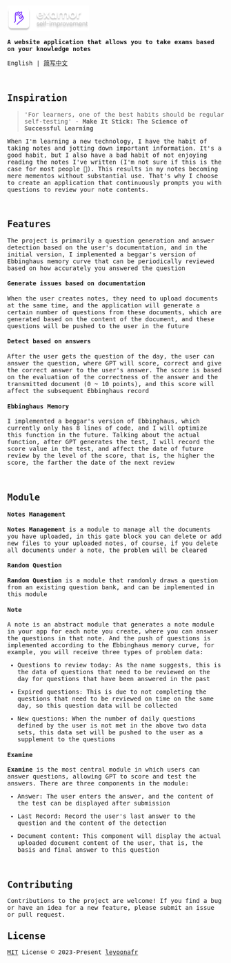 <samp>
</br>
</br>

<p>
  <img  width="190"  src="/docs/logo-text.png" />
</p>

<p>
  <strong>
   A website application that allows you to take exams based on your knowledge notes
  </strong>
</p>

<p>
  English | <a href="/docs/cn-doc.md">简写中文</a>
</p>

</br>

## Inspiration

> 'For learners, one of the best habits should be regular self-testing' - **Make It Stick: The Science of Successful Learning**

When I'm learning a new technology, I have the habit of taking notes and jotting down important information. It's a good habit, but I also have a bad habit of not enjoying reading the notes I've written (I'm not sure if this is the case for most people 🫣). This results in my notes becoming mere mementos without substantial use. That's why I choose to create an application that continuously prompts you with questions to review your note contents.

</br>

## Features

The project is primarily a question generation and answer detection based on the user's documentation, and in the initial version, I implemented a beggar's version of Ebbinghaus memory curve that can be periodically reviewed based on how accurately you answered the question

#### Generate issues based on documentation

When the user creates notes, they need to upload documents at the same time, and the application will generate a certain number of questions from these documents, which are generated based on the content of the document, and these questions will be pushed to the user in the future

#### Detect based on answers

After the user gets the question of the day, the user can answer the question, where GPT will score, correct and give the correct answer to the user's answer. The score is based on the evaluation of the correctness of the answer and the transmitted document (0 ~ 10 points), and this score will affect the subsequent Ebbinghaus record

#### Ebbinghaus Memory

I implemented a beggar's version of Ebbinghaus, which currently only has 8 lines of code, and I will optimize this function in the future. Talking about the actual function, after GPT generates the test, I will record the score value in the test, and affect the date of future review by the level of the score, that is, the higher the score, the farther the date of the next review

</br>

## Module

#### Notes Management

**Notes Management** is a module to manage all the documents you have uploaded, in this gate block you can delete or add new files to your uploaded notes, of course, if you delete all documents under a note, the problem will be cleared

#### Random Question

**Random Question** is a module that randomly draws a question from an existing question bank, and can be implemented in this module

#### Note

A note is an abstract module that generates a note module in your app for each note you create, where you can answer the questions in that note. And the push of questions is implemented according to the Ebbinghaus memory curve, for example, you will receive three types of problem data:

- Questions to review today: As the name suggests, this is the data of questions that need to be reviewed on the day for questions that have been answered in the past

- Expired questions: This is due to not completing the questions that need to be reviewed on time on the same day, so this question data will be collected

- New questions: When the number of daily questions defined by the user is not met in the above two data sets, this data set will be pushed to the user as a supplement to the questions

#### Examine

**Examine** is the most central module in which users can answer questions, allowing GPT to score and test the answers. There are three components in the module:

- Answer: The user enters the answer, and the content of the test can be displayed after submission

- Last Record: Record the user's last answer to the question and the content of the detection

- Document content: This component will display the actual uploaded document content of the user, that is, the basis and final answer to this question

</br>

## Contributing

Contributions to the project are welcome! If you find a bug or have an idea for a new feature, please submit an issue or pull request.

## License

[MIT](/LICENSE) License © 2023-Present [leyoonafr](https://github.com/codeacme17)

</samp>
